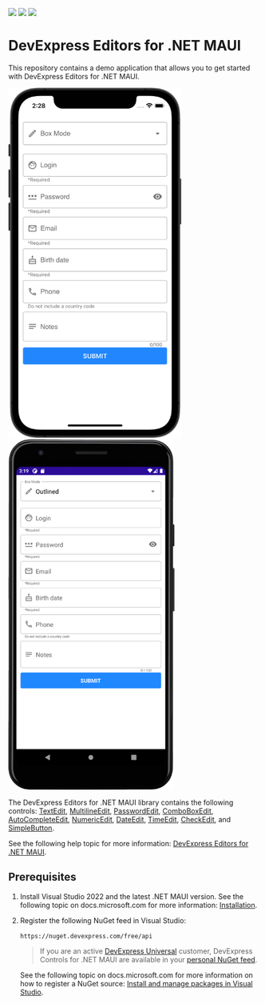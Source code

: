 <!-- default badges list -->
![](https://img.shields.io/endpoint?url=https://codecentral.devexpress.com/api/v1/VersionRange/412058115/22.1.1%2B)
[![](https://img.shields.io/badge/Open_in_DevExpress_Support_Center-FF7200?style=flat-square&logo=DevExpress&logoColor=white)](https://supportcenter.devexpress.com/ticket/details/T1033270)
[![](https://img.shields.io/badge/📖_How_to_use_DevExpress_Examples-e9f6fc?style=flat-square)](https://docs.devexpress.com/GeneralInformation/403183)
<!-- default badges end -->
# DevExpress Editors for .NET MAUI

This repository contains a demo application that allows you to get started with DevExpress Editors for .NET MAUI.

<img src="./Images/editors-iphone12.png" alt="iPhone 12" height="700"> <img src="./Images/editors-pixel3a.png" alt="Pixel 3a" height="700">

The DevExpress Editors for .NET MAUI library contains the following controls: [TextEdit](http://docs.devexpress.com/MAUI/DevExpress.Maui.Editors.TextEdit), [MultilineEdit](http://docs.devexpress.com/MAUI/DevExpress.Maui.Editors.MultilineEdit), [PasswordEdit](http://docs.devexpress.com/MAUI/DevExpress.Maui.Editors.PasswordEdit), [ComboBoxEdit](http://docs.devexpress.com/MAUI/DevExpress.Maui.Editors.ComboBoxEdit), [AutoCompleteEdit](http://docs.devexpress.com/MAUI/DevExpress.Maui.Editors.AutoCompleteEdit), [NumericEdit](http://docs.devexpress.com/MAUI/DevExpress.Maui.Editors.NumericEdit), [DateEdit](http://docs.devexpress.com/MAUI/DevExpress.Maui.Editors.DateEdit), [TimeEdit](http://docs.devexpress.com/MAUI/DevExpress.Maui.Editors.TimeEdit), [CheckEdit](http://docs.devexpress.com/MAUI/DevExpress.Maui.Editors.CheckEdit), and [SimpleButton](http://docs.devexpress.com/MAUI/DevExpress.Maui.Editors.SimpleButton).

See the following help topic for more information: [DevExpress Editors for .NET MAUI](http://docs.devexpress.com/MAUI/403427/editors/index).

## Prerequisites

1. Install Visual Studio 2022 and the latest .NET MAUI version. See the following topic on docs.microsoft.com for more information: [Installation](https://docs.microsoft.com/en-gb/dotnet/maui/get-started/installation).
1. Register the following NuGet feed in Visual Studio:
    ```
    https://nuget.devexpress.com/free/api
    ```
    > If you are an active [DevExpress Universal](https://www.devexpress.com/subscriptions/universal.xml) customer, DevExpress Controls for .NET MAUI are available in your [personal NuGet feed](https://nuget.devexpress.com/).
    
    See the following topic on docs.microsoft.com for more information on how to register a NuGet source: [Install and manage packages in Visual Studio](https://docs.microsoft.com/en-us/nuget/consume-packages/install-use-packages-visual-studio#package-sources).
